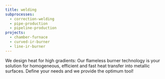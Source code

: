 ```yaml
---
title: welding
subprocesses:
  - correction-welding
  - pipe-production
  - pipeline-production
projects:
  - chamber-furnace
  - curved-ir-burner
  - line-ir-burner
---
```


We design heat for high gradients: Our flameless burner technology is your solution for homogeneous, efficient and fast heat transfer into metallic surfaces. Define your needs and we provide the optimum tool!

